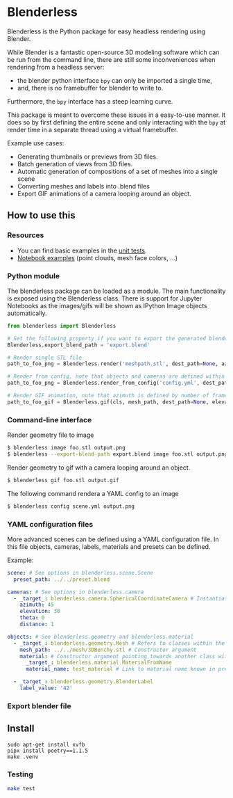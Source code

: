# Blenderless

Blenderless is the Python package for easy headless rendering using Blender.

While Blender is a fantastic open-source 3D modeling software which can be run from the command line, there are still some inconveniences when rendering from a headless server:

 - the blender python interface `bpy` can only be imported a single time,
 - and, there is no framebuffer for blender to write to.

Furthermore, the `bpy` interface has a steep learning curve.

 This package is meant to overcome these issues in a easy-to-use manner. It does so by first defining the entire scene and only interacting with the `bpy` at render time in a separate thread using a virtual framebuffer.

 Example use cases:
  - Generating thumbnails or previews from 3D files.
  - Batch generation of views from 3D files.
  - Automatic generation of compositions of a set of meshes into a single scene
  - Converting meshes and labels into .blend files
  - Export GIF animations of a camera looping around an object.


## How to use this

### Resources
 - You can find basic examples in the [unit tests](https://github.com/oqton/blenderless/tree/master/tests/test_data).
 - [Notebook examples](https://github.com/oqton/blenderless/tree/master/notebooks) (point clouds, mesh face colors, ...)


### Python module

The blenderless package can be loaded as a module. The main functionality is exposed using the Blenderless class. There is support for Jupyter Notebooks as the images/gifs will be shown as IPython Image objects automatically.


```python
from blenderless import Blenderless

# Set the following property if you want to export the generated blender workspace.
Blenderless.export_blend_path = 'export.blend'

# Render single STL file
path_to_foo_png = Blenderless.render('meshpath.stl', dest_path=None, azimuth=45, elevation=30, theta=0)

# Render from config, note that objects and cameras are defined within the YAML config.
path_to_foo_png = Blenderless.render_from_config('config.yml', dest_path=None)

# Render GIF animation, note that azimuth is defined by number of frames.
path_to_foo_gif = Blenderless.gif(cls, mesh_path, dest_path=None, elevation=30, theta=0, frames=60, duration=2)
```

### Command-line interface

Render geometry file to image

```sh
$ blenderless image foo.stl output.png
$ blenderless --export-blend-path export.blend image foo.stl output.png # If .blend needs to be exported
```

Render geometry to gif with a camera looping around an object.

```sh
$ blenderless gif foo.stl output.gif
```

The following command rendera a YAML config to an image

```sh
$ blenderless config scene.yml output.png
```

### YAML configuration files

More advanced scenes can be defined using a YAML configuration file. In this file objects, cameras, labels, materials and presets can be defined.

Example:
```yaml
scene: # See options in blenderless.scene.Scene
  preset_path: ../../preset.blend

cameras: # See options in blenderless.camera
  - _target_: blenderless.camera.SphericalCoordinateCamera # Instantiate one camera with following arguments
    azimuth: 45
    elevation: 30
    theta: 0
    distance: 1

objects: # See blenderless.geometry and blenderless.material
  - _target_: blenderless.geometry.Mesh # Refers to classes within the blenderless package
    mesh_path: ../../mesh/3DBenchy.stl # Constructor argument
    material: # Constructor argument pointing towards another class within the blenderless package
      _target_: blenderless.material.MaterialFromName
      material_name: test_material # Link to material name known in present.blend

  - _target_: blenderless.geometry.BlenderLabel
    label_value: '42'
```


### Export blender file

## Install

```buildoutcfg
sudo apt-get install xvfb
pipx install poetry==1.1.5
make .venv
```

### Testing

```sh
make test
```
